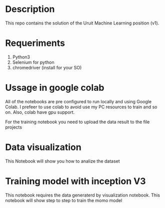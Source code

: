 #  Description

This repo contains the solution of the Uruit Machine Learning position (v1).

# Requeriments

1. Python3
2. Selenium for python
3. chromedriver (install for your SO)

# Ussage in google colab

All of the notebooks are pre configured to run locally and using Google Colab. I prefeer to  use colab to avoid use my PC resources to train and so on. Also, colab have gpu support.

For the training notebook you need to upload the data result to the file projects

# Data visualization

This Notebook will show you how to analize the dataset

# Training model with inception V3

This notebook requires the data generaterd by visualization notebook. This notebook will show step to step to  train the momo model